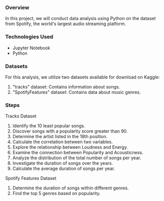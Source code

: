 ### Overview
In this project, we will conduct data analysis using Python on the dataset from Spotify, the world's largest audio streaming platform.

### Technologies Used
- Jupyter Notebook
- Python

### Datasets
For this analysis, we utilize two datasets available for download on Kaggle:
1. "tracks" dataset: Contains information about songs.
2. "SpotifyFeatures" dataset: Contains data about music genres.

### Steps
Tracks Dataset
1. Identify the 10 least popular songs.
2. Discover songs with a popularity score greater than 90.
3. Determine the artist listed in the 18th position.
4. Calculate the correlation between two variables.
5. Explore the relationship between Loudness and Energy.
6. Examine the connection between Popularity and Acousticness.
7. Analyze the distribution of the total number of songs per year.
8. Investigate the duration of songs over the years.
9. Calculate the average duration of songs per year.

Spotify Features Dataset
1. Determine the duration of songs within different genres.
2. Find the top 5 genres based on popularity.